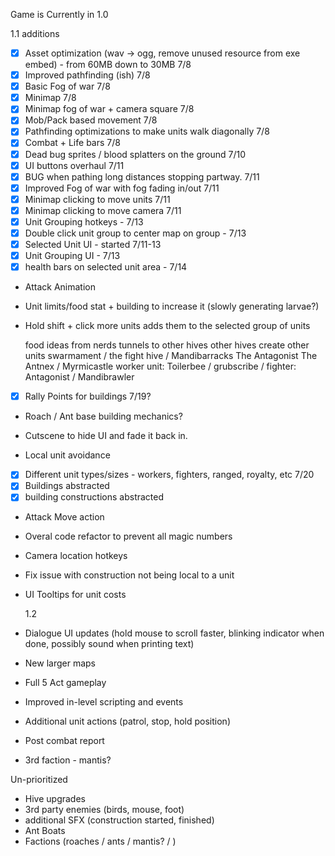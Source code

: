 Game is Currently in 1.0

1.1 additions

- [x] Asset optimization (wav -> ogg, remove unused resource from exe embed) - from 60MB down to 30MB 7/8
- [x] Improved pathfinding (ish) 7/8
- [x] Basic Fog of war 7/8
- [x] Minimap 7/8
- [x] Minimap fog of war + camera square 7/8
- [x] Mob/Pack based movement 7/8
- [x] Pathfinding optimizations to make units walk diagonally 7/8
- [x] Combat + Life bars 7/8
- [x] Dead bug sprites / blood splatters on the ground 7/10
- [x] UI buttons overhaul 7/11
- [x] BUG when pathing long distances stopping partway. 7/11
- [x] Improved Fog of war with fog fading in/out 7/11
- [x] Minimap clicking to move units 7/11
- [x] Minimap clicking to move camera 7/11
- [x] Unit Grouping hotkeys - 7/13
- [x] Double click unit group to center map on group - 7/13
- [x] Selected Unit UI - started 7/11-13
- [x] Unit Grouping UI - 7/13
- [x] health bars on selected unit area - 7/14
- Attack Animation
- Unit limits/food stat + building to increase it (slowly generating larvae?)
- Hold shift + click more units adds them to the selected group of units

  food ideas from nerds
  tunnels to other hives
  other hives create other units
  swarmament / the fight hive / Mandibarracks
  The Antagonist
  The Antnex / Myrmicastle
  worker unit: Toilerbee / grubscribe /
  fighter: Antagonist / Mandibrawler

- [x] Rally Points for buildings 7/19?
- Roach / Ant base building mechanics?
- Cutscene to hide UI and fade it back in.

- Local unit avoidance

- [x] Different unit types/sizes - workers, fighters, ranged, royalty, etc 7/20
- [x] Buildings abstracted
- [x] building constructions abstracted
- Attack Move action
- Overal code refactor to prevent all magic numbers

- Camera location hotkeys
- Fix issue with construction not being local to a unit
- UI Tooltips for unit costs

  1.2

- Dialogue UI updates (hold mouse to scroll faster, blinking indicator when done, possibly sound when printing text)
- New larger maps
- Full 5 Act gameplay
- Improved in-level scripting and events

- Additional unit actions (patrol, stop, hold position)

- Post combat report
- 3rd faction - mantis?

Un-prioritized

- Hive upgrades
- 3rd party enemies (birds, mouse, foot)
- additional SFX (construction started, finished)
- Ant Boats
- Factions (roaches / ants / mantis? / )
